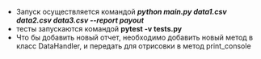- Запуск осуществляется командой ***python main.py data1.csv data2.csv data3.csv --report payout***
- тесты запускаются командой **pytest -v tests.py**
- Что бы добавить новый отчет, необходимо добавить новый метод в класс DataHandler, и передать для отрисовки в метод 
  print_console

